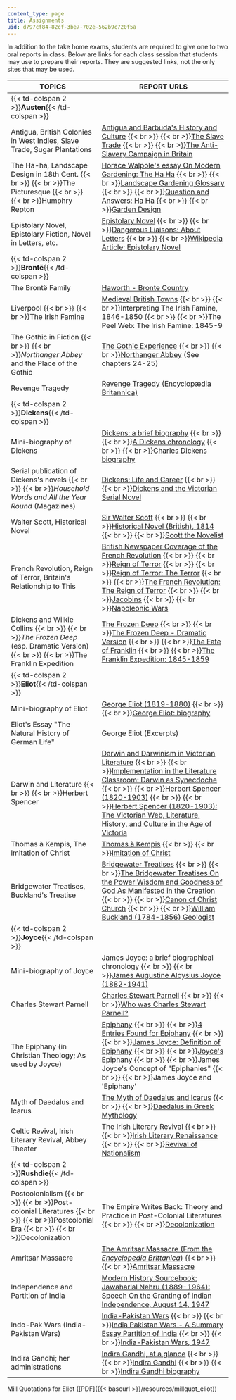 ```yaml
---
content_type: page
title: Assignments
uid: d797cf84-82cf-3be7-702e-562b9c720f5a
---
```


In addition to the take home exams, students are required to give one to two oral reports in class. Below are links for each class session that students may use to prepare their reports. They are suggested links, not the only sites that may be used.

| TOPICS | REPORT URLS |
| --- | --- |
| {{< td-colspan 2 >}}**Austen**{{< /td-colspan >}} ||
| Antigua, British Colonies in West Indies, Slave Trade, Sugar Plantations | [Antigua and Barbuda's History and Culture](http://www.geographia.com/antigua-barbuda/aghis01.htm)  {{< br >}}  {{< br >}}[The Slave Trade](http://spartacus-educational.com/REantislavery.htm)  {{< br >}}  {{< br >}}[The Anti-Slavery Campaign in Britain](http://www.victorianweb.org/history/antislavery.html) |
| The Ha-ha, Landscape Design in 18th Cent.  {{< br >}}  {{< br >}}The Picturesque  {{< br >}}  {{< br >}}Humphry Repton | [Horace Walpole's essay On Modern Gardening: The Ha Ha](https://archive.org/details/essayonmodernga00walpgoog/page/n18)  {{< br >}}  {{< br >}}[Landscape Gardening Glossary](http://www.landscapegardeningtips.info/)  {{< br >}}  {{< br >}}[Question and Answers: Ha Ha](http://www.gradesaver.com/paddy-clark-ha-ha-ha/q-and-a)  {{< br >}}  {{< br >}}[Garden Design](http://www.gardendesign.com/) |
| Epistolary Novel, Epistolary Fiction, Novel in Letters, etc. | [Epistolary Novel](http://en.wikipedia.org/wiki/Category:Epistolary_novels)  {{< br >}}  {{< br >}}[Dangerous Liaisons: About Letters](http://www.sparknotes.com/lit/dangerous/)  {{< br >}}  {{< br >}}[Wikipedia Article: Epistolary Novel](http://www.britannica.com/art/epistolary-novel) |
| {{< td-colspan 2 >}}**Brontë**{{< /td-colspan >}} ||
| The Brontë Family | [Haworth - Bronte Country](http://www.beautifulbritain.co.uk/haworth.htm) |
| Liverpool  {{< br >}}  {{< br >}}The Irish Famine | [Medieval British Towns](http://spartacus-educational.com/ITliverpool.htm)  {{< br >}}  {{< br >}}Interpreting The Irish Famine, 1846-1850  {{< br >}}  {{< br >}}The Peel Web: The Irish Famine: 1845-9 |
| The Gothic in Fiction  {{< br >}}  {{< br >}}_Northanger Abbey_ and the Place of the Gothic | [The Gothic Experience](http://academic.brooklyn.cuny.edu/english/melani/gothic/history.html)  {{< br >}}  {{< br >}}[Northanger Abbey](http://en.wikipedia.org/wiki/Northanger_Abbey) (See chapters 24-25) |
| Revenge Tragedy | [Revenge Tragedy (Encyclopædia Britannica)](http://www.britannica.com/art/revenge-tragedy) |
| {{< td-colspan 2 >}}**Dickens**{{< /td-colspan >}} ||
| Mini-biography of Dickens | [Dickens: a brief biography](http://www.victorianweb.org/authors/dickens/dickensbio1.html)  {{< br >}}  {{< br >}}[A Dickens chronology](https://dickens.ucsc.edu/resources/chronology.html)  {{< br >}}  {{< br >}}[Charles Dickens biography](https://www.biography.com/people/charles-dickens-9274087) |
| Serial publication of Dickens's novels  {{< br >}}  {{< br >}}_Household Words and All the Year Round_ (Magazines) | [Dickens: Life and Career](http://www.pbs.org/wnet/dickens/life_publication.html)  {{< br >}}  {{< br >}}[Dickens and the Victorian Serial Novel](http://www.uvic.ca/library/featured/collections/serials/VictorianSerialNovels.php) |
| Walter Scott, Historical Novel | [Sir Walter Scott](http://www.bartleby.com/people/Scott-SirW.html)  {{< br >}}  {{< br >}}[Historical Novel (British), 1814](http://www.litencyc.com/php/stopics.php?rec=true&UID=1213)  {{< br >}}  {{< br >}}[Scott the Novelist](http://www.walterscott.lib.ed.ac.uk/biography/novel.html) |
| French Revolution, Reign of Terror, Britain's Relationship to This | [British Newspaper Coverage of the French Revolution](https://rl.talis.com/3/brunel/items/AA931206-A0F8-72E6-781A-2C6273A65873.html)  {{< br >}}  {{< br >}}[Reign of Terror](http://www.bartleby.com/65/re/ReignTer.html)  {{< br >}}  {{< br >}}[Reign of Terror: The Terror](http://en.wikipedia.org/wiki/Reign_of_Terror)  {{< br >}}  {{< br >}}[The French Revolution: The Reign of Terror](http://www.mtholyoke.edu/courses/rschwart/hist255/kat_anna/terror.html)  {{< br >}}  {{< br >}}[Jacobins](http://www.bartleby.com/65/ja/Jacobins.html)  {{< br >}}  {{< br >}}[Napoleonic Wars](http://en.wikipedia.org/wiki/Napoleonic_Wars) |
| Dickens and Wilkie Collins  {{< br >}}  {{< br >}}_The Frozen Deep_ (esp. Dramatic Version)  {{< br >}}  {{< br >}}The Franklin Expedition | [The Frozen Deep](http://www.wilkie-collins.info/play_frozen_deep.htm)  {{< br >}}  {{< br >}}[The Frozen Deep - Dramatic Version](http://www.wilkie-collins.info/books_frozen_deep.htm)  {{< br >}}  {{< br >}}[The Fate of Franklin](https://muse.jhu.edu/article/191514/summary)  {{< br >}}  {{< br >}}[The Franklin Expedition: 1845-1859](http://www.victorianweb.org/history/franklin/franklin.html) |
| {{< td-colspan 2 >}}**Eliot**{{< /td-colspan >}} ||
| Mini-biography of Eliot | [George Eliot (1819-1880)](https://www.britannica.com/biography/George-Eliot)  {{< br >}}  {{< br >}}[George Eliot: biography](https://www.notablebiographies.com/Du-Fi/Eliot-George.html) |
| Eliot's Essay "The Natural History of German Life" | George Eliot (Excerpts) |
| Darwin and Literature  {{< br >}}  {{< br >}}Herbert Spencer | [Darwin and Darwinism in Victorian Literature](http://darwin.baruch.cuny.edu/)  {{< br >}}  {{< br >}}[Implementation in the Literature Classroom: Darwin as Synecdoche](http://darwin.baruch.cuny.edu/faculty/berggren.html)  {{< br >}}  {{< br >}}[Herbert Spencer (1820-1903)](http://www.utm.edu/research/iep/s/spencer.htm)  {{< br >}}  {{< br >}}[Herbert Spencer (1820-1903): The Victorian Web, Literature, History, and Culture in the Age of Victoria](http://www.victorianweb.org/) |
| Thomas à Kempis, The Imitation of Christ | [Thomas à Kempis](http://www.newadvent.org/cathen/14661a.htm)  {{< br >}}  {{< br >}}[Imitation of Christ](http://www.newadvent.org/cathen/07674c.htm) |
| Bridgewater Treatises, Buckland's Treatise | [Bridgewater Treatises](http://www.newadvent.org/cathen/02783b.htm)  {{< br >}}  {{< br >}}[The Bridgewater Treatises On the Power Wisdom and Goodness of God As Manifested in the Creation](http://www.victorianweb.org/science/bridgewater.html)  {{< br >}}  {{< br >}}[Canon of Christ Church](http://www.oum.ox.ac.uk/learning/htmls/buckland.htm)  {{< br >}}  {{< br >}}[William Buckland (1784-1856) Geologist](http://www.victorianweb.org/science/buckland.html) |
| {{< td-colspan 2 >}}**Joyce**{{< /td-colspan >}} ||
| Mini-biography of Joyce | James Joyce: a brief biographical chronology  {{< br >}}  {{< br >}}[James Augustine Aloysius Joyce (1882-1941)](http://www.historyguide.org/europe/joyce.html) |
| Charles Stewart Parnell | [Charles Stewart Parnell](http://www.clarelibrary.ie/eolas/coclare/people/parnell.htm)  {{< br >}}  {{< br >}}[Who was Charles Stewart Parnell?](https://www.britannica.com/biography/Charles-Stewart-Parnell) |
| The Epiphany (in Christian Theology; As used by Joyce) | [Epiphany](http://www.newadvent.org/cathen/05504c.htm)  {{< br >}}  {{< br >}}[4 Entries Found for Epiphany](http://dictionary.reference.com/search?q=epiphany)  {{< br >}}  {{< br >}}[James Joyce: Definition of Epiphany](http://theliterarylink.com/joyce.html)  {{< br >}}  {{< br >}}[Joyce's Epiphany](http://jamesjoyce.ie/epiphanies/)  {{< br >}}  {{< br >}}James Joyce's Concept of "Epiphanies"  {{< br >}}  {{< br >}}James Joyce and 'Epiphany' |
| Myth of Daedalus and Icarus | [The Myth of Daedalus and Icarus](http://www.island-ikaria.com/about-ikaria/Ikaros-Myth)  {{< br >}}  {{< br >}}[Daedalus in Greek Mythology](http://en.wikipedia.org/wiki/Daedalus) |
| Celtic Revival, Irish Literary Revival, Abbey Theater | The Irish Literary Revival  {{< br >}}  {{< br >}}[Irish Literary Renaissance](https://www.britannica.com/event/Irish-literary-renaissance)  {{< br >}}  {{< br >}}[Revival of Nationalism](http://www.hoganstand.com/ArticleForm.aspx?ID=79911) |
| {{< td-colspan 2 >}}**Rushdie**{{< /td-colspan >}} ||
| Postcolonialism  {{< br >}}  {{< br >}}Post-colonial Literatures  {{< br >}}  {{< br >}}Postcolonial Era  {{< br >}}  {{< br >}}Decolonization | The Empire Writes Back: Theory and Practice in Post-Colonial Literatures  {{< br >}}  {{< br >}}[Decolonization](http://www.fordham.edu/halsall/mod/modsbook51.html) |
| Amritsar Massacre | [The Amritsar Massacre (From the _Encyclopedia Brittanica_)](http://www.britannica.com/EBchecked/topic/21847/Massacre-of-Amritsar)  {{< br >}}  {{< br >}}[Amritsar Massacre](http://en.wikipedia.org/wiki/Amritsar_Massacre) |
| Independence and Partition of India | [Modern History Sourcebook: Jawaharlal Nehru (1889-1964): Speech On the Granting of Indian Independence, August 14, 1947](http://www.fordham.edu/halsall/mod/1947nehru1.html) |
| Indo-Pak Wars (India-Pakistan Wars) | [India-Pakistan Wars](http://www.infoplease.com/ce6/history/A0825128.html)  {{< br >}}  {{< br >}}[India Pakistan Wars - A Summary Essay Partition of India](http://www.indianchild.com/wars.htm)  {{< br >}}  {{< br >}}[India-Pakistan Wars, 1947](http://www.bartleby.com/65/in/IndiaPak.html) |
| Indira Gandhi; her administrations | [Indira Gandhi, at a glance](http://www.sscnet.ucla.edu/southasia/History/Independent/Indira.html)  {{< br >}}  {{< br >}}[Indira Gandhi](http://en.wikipedia.org/wiki/Indira_Gandhi)  {{< br >}}  {{< br >}}[Indira Gandhi biography](http://www.indianchild.com/indira_gandhi.htm) 

  
Mill Quotations for Eliot ([PDF]({{< baseurl >}}/resources/millquot_eliot))